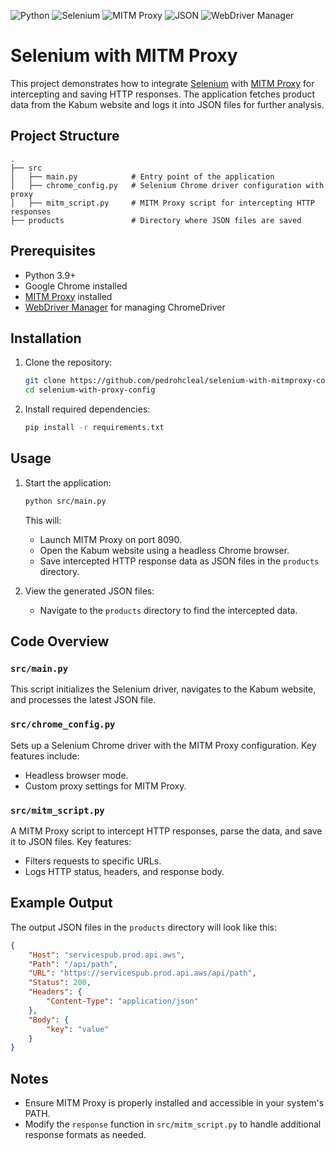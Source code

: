 ![Python](https://img.shields.io/badge/python-3670A0?style=flat&logo=python&logoColor=ffdd54)
![Selenium](https://img.shields.io/badge/selenium-43B02A?style=flat&logo=selenium&logoColor=white)
![MITM Proxy](https://img.shields.io/badge/mitmproxy-FF5733?style=flat&logo=mitmproxy&logoColor=white)
![JSON](https://img.shields.io/badge/json-000000?style=flat&logo=json&logoColor=white)
![WebDriver Manager](https://img.shields.io/badge/webdriver--manager-0000FF?style=flat&logo=googlechrome&logoColor=white)

# Selenium with MITM Proxy

This project demonstrates how to integrate [Selenium](https://www.selenium.dev/) with [MITM Proxy](https://mitmproxy.org/) for intercepting and saving HTTP responses. The application fetches product data from the Kabum website and logs it into JSON files for further analysis.

## Project Structure

```
.
├── src
│   ├── main.py            # Entry point of the application
│   ├── chrome_config.py   # Selenium Chrome driver configuration with proxy
│   ├── mitm_script.py     # MITM Proxy script for intercepting HTTP responses
├── products               # Directory where JSON files are saved
```

## Prerequisites

- Python 3.9+
- Google Chrome installed
- [MITM Proxy](https://mitmproxy.org/) installed
- [WebDriver Manager](https://github.com/SergeyPirogov/webdriver_manager) for managing ChromeDriver

## Installation

1. Clone the repository:

   ```bash
   git clone https://github.com/pedrohcleal/selenium-with-mitmproxy-config.git
   cd selenium-with-proxy-config
   ```

1. Install required dependencies:

   ```bash
   pip install -r requirements.txt
   ```

## Usage

1. Start the application:

   ```bash
   python src/main.py
   ```

   This will:

   - Launch MITM Proxy on port 8090.
   - Open the Kabum website using a headless Chrome browser.
   - Save intercepted HTTP response data as JSON files in the `products` directory.

1. View the generated JSON files:

   - Navigate to the `products` directory to find the intercepted data.

## Code Overview

### `src/main.py`

This script initializes the Selenium driver, navigates to the Kabum website, and processes the latest JSON file.

### `src/chrome_config.py`

Sets up a Selenium Chrome driver with the MITM Proxy configuration. Key features include:

- Headless browser mode.
- Custom proxy settings for MITM Proxy.

### `src/mitm_script.py`

A MITM Proxy script to intercept HTTP responses, parse the data, and save it to JSON files. Key features:

- Filters requests to specific URLs.
- Logs HTTP status, headers, and response body.

## Example Output

The output JSON files in the `products` directory will look like this:

```json
{
    "Host": "servicespub.prod.api.aws",
    "Path": "/api/path",
    "URL": "https://servicespub.prod.api.aws/api/path",
    "Status": 200,
    "Headers": {
        "Content-Type": "application/json"
    },
    "Body": {
        "key": "value"
    }
}
```

## Notes

- Ensure MITM Proxy is properly installed and accessible in your system's PATH.
- Modify the `response` function in `src/mitm_script.py` to handle additional response formats as needed.
